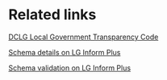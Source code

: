 <h1>Related links</h1>
<p>
	<a href="https://www.gov.uk/government/publications/local-government-transparency-code-2014">DCLG Local Government Transparency Code</a>
</p>
<p>
	<a href="http://schemas.opendata.esd.org.uk/PayMultiples">Schema details on LG Inform Plus</a>
</p>
<p>
	<a href="http://validator.opendata.esd.org.uk/paymultiples">Schema validation on LG Inform Plus</a>
</p>